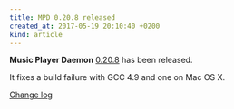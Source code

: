 ```yaml
---
title: MPD 0.20.8 released
created_at: 2017-05-19 20:10:40 +0200
kind: article
---
```


**Music Player Daemon**
[0.20.8](/download/mpd/0.20/mpd-0.20.8.tar.xz)
has been released.

It fixes a build failure with GCC 4.9 and one on Mac OS X.

[Change log](https://raw.githubusercontent.com/MusicPlayerDaemon/MPD/v0.20.8/NEWS)
